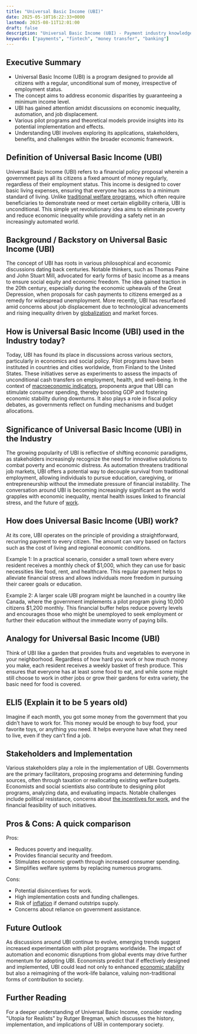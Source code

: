 ```yaml
---
title: "Universal Basic Income (UBI)"
date: 2025-05-10T16:22:33+0000
lastmod: 2025-08-11T12:01:00
draft: false
description: "Universal Basic Income (UBI) - Payment industry knowledge and insights"
keywords: ["payments", "fintech", "money transfer", "banking"]
---
```


## Executive Summary

  - Universal Basic Income (UBI) is a program designed to provide all citizens with a regular, unconditional sum of money, irrespective of employment status.
  - The concept aims to address economic disparities by guaranteeing a minimum income level.
  - UBI has gained attention amidst discussions on economic inequality, automation, and job displacement.
  - Various pilot programs and theoretical models provide insights into its potential implementation and effects.
  - Understanding UBI involves exploring its applications, stakeholders, benefits, and challenges within the broader economic framework.

## Definition of Universal Basic Income (UBI)

Universal Basic Income (UBI) refers to a financial policy proposal wherein a government pays all its citizens a fixed amount of money regularly, regardless of their employment status. This income is designed to cover basic living expenses, ensuring that everyone has access to a minimum standard of living. Unlike [traditional welfare programs](https://faisalkhanllc.xyz/resources/payments-wiki/c/cash/), which often require beneficiaries to demonstrate need or meet certain eligibility criteria, UBI is unconditional. This simple yet revolutionary idea aims to eliminate poverty and reduce economic inequality while providing a safety net in an increasingly automated world.

## Background / Backstory on Universal Basic Income (UBI)

The concept of UBI has roots in various philosophical and economic discussions dating back centuries. Notable thinkers, such as Thomas Paine and John Stuart Mill, advocated for early forms of basic income as a means to ensure social equity and economic freedom. The idea gained traction in the 20th century, especially during the economic upheavals of the Great Depression, when proposals for cash payments to citizens emerged as a remedy for widespread unemployment. More recently, UBI has resurfaced amid concerns about job displacement due to technological advancements and rising inequality driven by [globalization](https://faisalkhanllc.xyz/resources/payments-wiki/g/globalization/) and market forces.

## How is Universal Basic Income (UBI) used in the Industry today?

Today, UBI has found its place in discussions across various sectors, particularly in economics and social policy. Pilot programs have been instituted in countries and cities worldwide, from Finland to the United States. These initiatives serve as experiments to assess the impacts of unconditional cash transfers on employment, health, and well-being. In the context of [macroeconomic indicators](https://faisalkhanllc.xyz/resources/payments-wiki/f/financial-markets/), proponents argue that UBI can stimulate consumer spending, thereby boosting GDP and fostering economic stability during downturns. It also plays a role in fiscal policy debates, as governments reflect on funding mechanisms and budget allocations.

## Significance of Universal Basic Income (UBI) in the Industry

The growing popularity of UBI is reflective of shifting economic paradigms, as stakeholders increasingly recognize the need for innovative solutions to combat poverty and economic distress. As automation threatens traditional job markets, UBI offers a potential way to decouple survival from traditional employment, allowing individuals to pursue education, caregiving, or entrepreneurship without the immediate pressure of financial instability. The conversation around UBI is becoming increasingly significant as the world grapples with economic inequality, mental health issues linked to financial stress, and the future of [work](https://faisalkhanllc.xyz/resources/payments-wiki/f/freelancer-economy/).

## How does Universal Basic Income (UBI) work?

At its core, UBI operates on the principle of providing a straightforward, recurring payment to every citizen. The amount can vary based on factors such as the cost of living and regional economic conditions. 

Example 1: In a practical scenario, consider a small town where every resident receives a monthly check of $1,000, which they can use for basic necessities like food, rent, and healthcare. This regular payment helps to alleviate financial stress and allows individuals more freedom in pursuing their career goals or education.

Example 2: A larger scale UBI program might be launched in a country like Canada, where the government implements a pilot program giving 10,000 citizens $1,200 monthly. This financial buffer helps reduce poverty levels and encourages those who might be unemployed to seek employment or further their education without the immediate worry of paying bills.

## Analogy for Universal Basic Income (UBI)

Think of UBI like a garden that provides fruits and vegetables to everyone in your neighborhood. Regardless of how hard you work or how much money you make, each resident receives a weekly basket of fresh produce. This ensures that everyone has at least some food to eat, and while some might still choose to work in other jobs or grow their gardens for extra variety, the basic need for food is covered.

## ELI5 (Explain it to be 5 years old)

Imagine if each month, you got some money from the government that you didn’t have to work for. This money would be enough to buy food, your favorite toys, or anything you need. It helps everyone have what they need to live, even if they can't find a job.

## Stakeholders and Implementation

Various stakeholders play a role in the implementation of UBI. Governments are the primary facilitators, proposing programs and determining funding sources, often through taxation or reallocating existing welfare budgets. Economists and social scientists also contribute to designing pilot programs, analyzing data, and evaluating impacts. Notable challenges include political resistance, concerns about [the incentives for work](https://faisalkhanllc.xyz/resources/payments-wiki/s/supply-demand/), and the financial feasibility of such initiatives.

## Pros & Cons: A quick comparison

Pros:

- Reduces poverty and inequality.
- Provides financial security and freedom.
- Stimulates economic growth through increased consumer spending.
- Simplifies welfare systems by replacing numerous programs.

Cons:

- Potential disincentives for work.
- High implementation costs and funding challenges.
- Risk of [inflation](https://faisalkhanllc.xyz/resources/payments-wiki/i/inflation/) if demand outstrips supply.
- Concerns about reliance on government assistance.

## Future Outlook 

As discussions around UBI continue to evolve, emerging trends suggest increased experimentation with pilot programs worldwide. The impact of automation and economic disruptions from global events may drive further momentum for adopting UBI. Economists predict that if effectively designed and implemented, UBI could lead not only to enhanced [economic stability](https://faisalkhanllc.xyz/resources/payments-wiki/f/financial-stability/) but also a reimagining of the work-life balance, valuing non-traditional forms of contribution to society.

## Further Reading

For a deeper understanding of Universal Basic Income, consider reading "Utopia for Realists" by Rutger Bregman, which discusses the history, implementation, and implications of UBI in contemporary society.